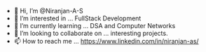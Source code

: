 - 👋 Hi, I’m @Niranjan-A-S
- 👀 I’m interested in ... FullStack Development
- 🌱 I’m currently learning ... DSA and Computer Networks
- 💞️ I’m looking to collaborate on ... interesting projects.
- 📫 How to reach me ... https://www.linkedin.com/in/niranjan-as/

<!---
Niranjan-A-S/Niranjan-A-S is a ✨ special ✨ repository because its `README.md` (this file) appears on your GitHub profile.
You can click the Preview link to take a look at your changes.
--->
